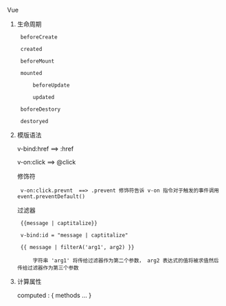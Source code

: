 Vue

1. 生命周期

        beforeCreate

        created

        beforeMount

        mounted

            beforeUpdate

            updated

        boforeDestory

        destoryed

2. 模版语法

    v-bind:href  ==>  :href

    v-on:click  ==> @click

    修饰符

        v-on:click.prevnt  ==> .prevent 修饰符告诉 v-on 指令对于触发的事件调用 event.preventDefault()

    过滤器

        {{message | captitalize}}

        v-bind:id = "message | captitalize"

        {{ message | filterA('arg1', arg2) }}

            字符串 'arg1' 将传给过滤器作为第二个参数， arg2 表达式的值将被求值然后传给过滤器作为第三个参数

3. 计算属性

    computed : {
        methods ...
    }
